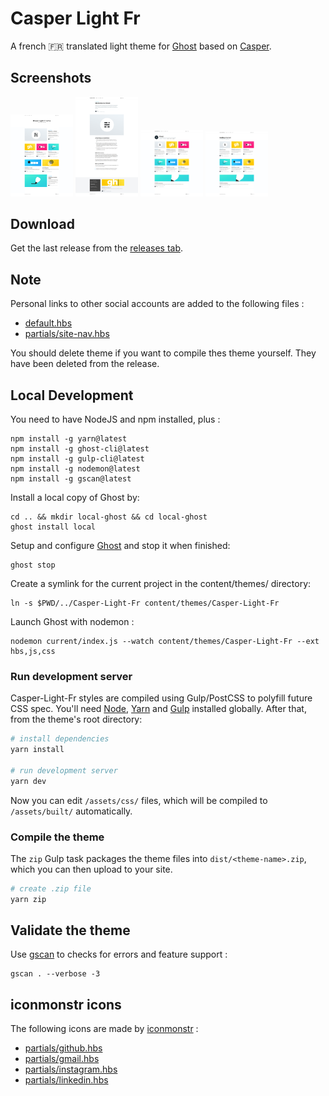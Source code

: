 # Casper Light Fr

A french 🇫🇷 translated light theme for [Ghost](http://github.com/tryghost/ghost/) based on [Casper](https://github.com/TryGhost/Casper).

## Screenshots

<img src="https://raw.githubusercontent.com/ziedzaiem/Casper-Light-Fr/master/Screenshots/homepage.png" width="100" alt="homepage.png" />

<img src="https://raw.githubusercontent.com/ziedzaiem/Casper-Light-Fr/master/Screenshots/post.png" width="100" alt="post.png" />

<img src="https://raw.githubusercontent.com/ziedzaiem/Casper-Light-Fr/master/Screenshots/author.png" width="100" alt="author.png" />

<img src="https://raw.githubusercontent.com/ziedzaiem/Casper-Light-Fr/master/Screenshots/tag.png" width="100" alt="tag.png" />

## Download

Get the last release from the [releases tab](https://github.com/ziedzaiem/Casper-Light-Fr/releases).

## Note

Personal links to other social accounts are added to the following files :

- [default.hbs](default.hbs#L40)
- [partials/site-nav.hbs](partials/site-nav.hbs#L32)

You should delete theme if you want to compile thes theme yourself. They have been deleted from the release.

## Local Development

You need to have NodeJS and npm installed, plus :

```shell
npm install -g yarn@latest
npm install -g ghost-cli@latest
npm install -g gulp-cli@latest
npm install -g nodemon@latest
npm install -g gscan@latest
```

Install a local copy of Ghost by:

```shell
cd .. && mkdir local-ghost && cd local-ghost
ghost install local
```

Setup and configure [Ghost](http://localhost:2368/ghost/) and stop it when finished:

```shell
ghost stop
```

Create a symlink for the current project in the content/themes/ directory:

```shell
ln -s $PWD/../Casper-Light-Fr content/themes/Casper-Light-Fr
```

Launch Ghost with nodemon :

```shell
nodemon current/index.js --watch content/themes/Casper-Light-Fr --ext hbs,js,css
```

### Run development server

Casper-Light-Fr styles are compiled using Gulp/PostCSS to polyfill future CSS spec. You'll need [Node](https://nodejs.org/), [Yarn](https://yarnpkg.com/) and [Gulp](https://gulpjs.com) installed globally. After that, from the theme's root directory:

```bash
# install dependencies
yarn install

# run development server
yarn dev
```

Now you can edit `/assets/css/` files, which will be compiled to `/assets/built/` automatically.

### Compile the theme

The `zip` Gulp task packages the theme files into `dist/<theme-name>.zip`, which you can then upload to your site.

```bash
# create .zip file
yarn zip
```

## Validate the theme

Use [gscan](https://github.com/TryGhost/gscan) to checks for errors and feature support :

```
gscan . --verbose -3
```

## iconmonstr icons

The following icons are made by [iconmonstr](https://iconmonstr.com/) :

- [partials/github.hbs](partials/github.hbs)
- [partials/gmail.hbs](partials/gmail.hbs)
- [partials/instagram.hbs](partials/instagram.hbs)
- [partials/linkedin.hbs](partials/linkedin.hbs)
